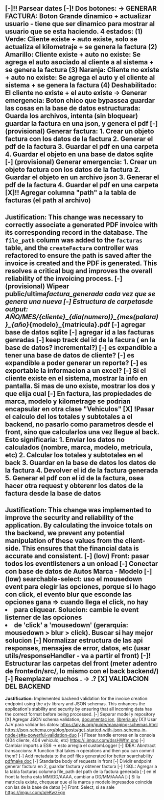 [-]!! Parsear dates
[-]! Dos botones: 
-> GENERAR FACTURA: Boton Grande dinamico + actualizar usuario - tiene que ser dinamico para mostrar al usuario que se esta haciendo. 
4 estados: 
(1) Verde: Cliente existe + auto existe, solo se actualiza el kilometraje + se genera la factura
(2) Amarillo: Cliente existe + auto no existe: Se agrega el auto asociado al cliente a al sistema + se genera la factura
(3) Naranja: Cliente no existe + auto no existe: Se agrega el auto y el cliente al sistema + se genera la factura
(4) Deshabilitado: El cliente no existe + el auto existe
-> Generar emergencia: Boton chico que bypassea guardar las cosas en la base de datos estructurada: Guarda los archivos, intenta (sin bloquear) guardar la factura en una json, y genera el pdf
[-] (provisional) Generar factura: 
    1. Crear un objeto factura con los datos de la factura
    2. Generar el pdf de la factura
    3. Guardar el pdf en una carpeta
    4. Guardar el objeto en una base de datos sqlite
[-] (provisional) Generar emergencia: 
    1. Crear un objeto factura con los datos de la factura
    2. Guardar el objeto en un archivo json
    3. Generar el pdf de la factura
    4. Guardar el pdf en una carpeta
[X]!! Agregar columna "path" a la tabla de facturas (el path al archivo)
---
**Justification:** This change was necessary to correctly associate a generated PDF invoice with its corresponding record in the database. The `file_path` column was added to the `facturas` table, and the `createFactura` controller was refactored to ensure the path is saved after the invoice is created and the PDF is generated. This resolves a critical bug and improves the overall reliability of the invoicing process.
[-] (provisional) Wipear public/ultima*factura_generada cada vez que se genera una nueva
[-] Estructura de carpetasde output: AÑO/MES/{cliente}\_{dia(numero)}\_{mes(palara)}\_{año}*{modelo}\_{matricula}.pdf
[-] agregar base de datos sqlite
[-] agregar id a las facturas genradas
[-] keep track del id de la facura ( en la base de datos? incremental?)
[-] es expandible a tener una base de datos de cliente?
[-] es expandible a poder generar un reporte?
[-] es exportable la informacion a un excel?
[-] Si el cliente existe en el sistema, mostrar la info en pantalla. Si mas de uno existe, mostrar los dos y que elija cual
[-] En factura, las propiedades de marca, modelo y kilometrage se podrian encapsular en otra clase "Vehiculos"
[X] !Pasar el calculo del los totales y subtotales a el backend, no pasarlo como parametros desde el front, sino que calcularlos una vez llegue al back. Esto significaria: 
    1. Enviar los datos no calculados (nombre, marca, modelo, metricula, etc)
    2. Calcular los totales y subtotales en el back
    3. Guardar en la base de datos los datos de la factura
    4. Devolver el id de la factura generada
    5. Generar el pdf con el id de la factura, osea hacer otra request y obterenr los datos de la factura desde la base de datos 
---
**Justification:** This change was implemented to improve the security and reliability of the application. By calculating the invoice totals on the backend, we prevent any potential manipulation of these values from the client-side. This ensures that the financial data is accurate and consistent. 
[-] (low) Front: pasar todos los eventlisteners a un onload 
[-] Conectar con base de datos de Autos Marca - Modelo
[-] (low) searchable-select: uso el mousedown event para elegir las opciones, porque si lo hago con click, el evento blur que esconde las opciones gana => cuando llega el click, no hay <li> para cliquear.
Solucion: cambie le event listerner de las opciones <li> de 'click' a 'mousedown' (gerarquia: mousedown > blur > click). Buscar si hay mejor solucion
[-] Normalizar estructura de las api responses, mensajes de error, datos, etc (usar utils/responseHandler - va a partir el front)
[-]! Estructurar las carpetas del front (meter adentro de frontedn/src/, lo mismo con el back backend/)
[-] Reemplazar muchos . -> .?
[X] VALIDACION DEL BACKEND
---
**Justification:** Implemented backend validation for the invoice creation endpoint using the `ajv` library and JSON schemas. This enhances the application's stability and security by ensuring that all incoming data has the correct format before being processed.
[-] Separar model y repository
[X] Agregar JSON schema validation, [documentac ion](https://json-schema.org/blog/posts/get-started-with-json-schema-in-node-js), [libreria ajv](https://www.npmjs.com/package/ajv)
[X]! Usar AJV para validar los datos: https://ajv.js.org/guide/managing-schemas.html https://json-schema.org/blog/posts/get-started-with-json-schema-in-node-js#a-powerful-validation-duo
[-] Fixear handle errores en la consola (404 cliente, 404 vehiculo, etc) https://i.imgur.com/dssHWfm.png
[-] Cambiar imports a ES6 -> esto arregla el customLogger
[-] IDEA: Abrstract transaccions: A function that takes n operations and then you can commit them?
[-] Add metadata to the pdf files generated for better searchability [pdfmake doc](https://pdfmake.github.io/docs/0.1/document-definition-object/document-medatadata/)
[-] Standarize body of requests in front 
[-] Dividir endpoint generar factura en 2, guardar factura y obtener factura
[-] ! SQL: Agregar a la tabla facturas columna file_path del path de la factura generada 
[-] en el front la fecha esta MM/DD/AAAA, cambiar a DD/MM/AAAA
[-] Si la matricula existe, chequear que el la marca y modelo ingresados coincida con las de la base de datos
[-] Front: Select, si se sale https://imgur.com/a/eKwzEgn